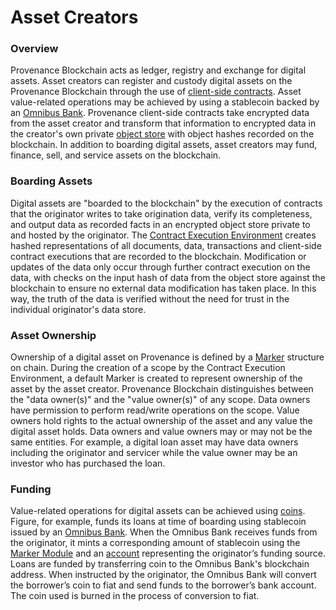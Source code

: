 # Asset Creators

### Overview

Provenance Blockchain acts as ledger, registry and exchange for digital assets. Asset creators can register and custody digital assets on the Provenance Blockchain through the use of [client-side contracts](../../p8e/overview/). Asset value-related operations may be achieved by using a stablecoin backed by an [Omnibus Bank](omnibus-banks.md). Provenance client-side contracts take encrypted data from the asset creator and transform that information to encrypted data in the creator's own private [object store](../../p8e/overview/encrypted-object-store/) with object hashes recorded on the blockchain. In addition to boarding digital assets, asset creators may fund, finance, sell, and service assets on the blockchain. 

### Boarding Assets

Digital assets are "boarded to the blockchain" by the execution of contracts that the originator writes to take origination data, verify its completeness, and output data as recorded facts in an encrypted object store private to and hosted by the originator. The [Contract Execution Environment](../../p8e/overview/) creates hashed representations of all documents, data, transactions and client-side contract executions that are recorded to the blockchain. Modification or updates of the data only occur through further contract execution on the data, with checks on the input hash of data from the object store against the blockchain to ensure no external data modification has taken place. In this way, the truth of the data is verified without the need for trust in the individual originator's data store.

### Asset Ownership

Ownership of a digital asset on Provenance is defined by a [Marker](../../modules/marker-module.md) structure on chain. During the creation of a scope by the Contract Execution Environment, a default Marker is created to represent ownership of the asset by the asset creator. Provenance Blockchain distinguishes between the "data owner\(s\)" and the "value owner\(s\)" of any scope. Data owners have permission to perform read/write operations on the scope. Value owners hold rights to the actual ownership of the asset and any value the digital asset holds. Data owners and value owners may or may not be the same entities. For example, a digital loan asset may have data owners including the originator and servicer while the value owner may be an investor who has purchased the loan.

### Funding

Value-related operations for digital assets can be achieved using [coins](../../blockchain/basics/stablecoin.md). Figure, for example, funds its loans at time of boarding using stablecoin issued by an [Omnibus Bank](omnibus-banks.md). When the Omnibus Bank receives funds from the originator, it mints a corresponding amount of stablecoin using the [Marker Module](../../modules/marker-module.md) and an [account](../../blockchain/basics/accounts.md) representing the originator’s funding source. Loans are funded by transferring coin to the Omnibus Bank's blockchain address. When instructed by the originator, the Omnibus Bank will convert the borrower’s coin to fiat and send funds to the borrower’s bank account. The coin used is burned in the process of conversion to fiat.

